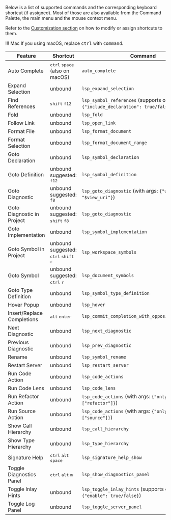 Below is a list of supported commands and the corresponding keyboard shortcut (if assigned). Most of those are also available from the Command Palette, the main menu and the mouse context menu.

Refer to the [Customization section](customization.md#keyboard-shortcuts-key-bindings) on how to modify or assign shortcuts to them.

!!! Mac
    If you using macOS, replace <kbd>ctrl</kbd> with <kbd>command</kbd>.

| Feature | Shortcut | Command |
| ------- | -------- | ------- |
| Auto Complete | <kbd>ctrl</kbd> <kbd>space</kbd> (also on macOS) | `auto_complete`
| Expand Selection | unbound | `lsp_expand_selection`
| Find References | <kbd>shift</kbd> <kbd>f12</kbd> | `lsp_symbol_references` (supports optional args: `{"include_declaration": true/false}`)
| Fold | unbound | `lsp_fold`
| Follow Link | unbound | `lsp_open_link`
| Format File | unbound | `lsp_format_document`
| Format Selection | unbound | `lsp_format_document_range`
| Goto Declaration | unbound | `lsp_symbol_declaration`
| Goto Definition | unbound<br>suggested: <kbd>f12</kbd> | `lsp_symbol_definition`
| Goto Diagnostic | unbound<br>suggested: <kbd>f8</kbd> | `lsp_goto_diagnostic` (with args: `{"uri": "$view_uri"}`)
| Goto Diagnostic in Project | unbound<br>suggested: <kbd>shift</kbd> <kbd>f8</kbd> | `lsp_goto_diagnostic`
| Goto Implementation | unbound | `lsp_symbol_implementation`
| Goto Symbol in Project | unbound<br>suggested: <kbd>ctrl</kbd> <kbd>shift</kbd> <kbd>r</kbd> | `lsp_workspace_symbols`
| Goto Symbol | unbound<br>suggested: <kbd>ctrl</kbd> <kbd>r</kbd> | `lsp_document_symbols`
| Goto Type Definition | unbound | `lsp_symbol_type_definition`
| Hover Popup | unbound | `lsp_hover`
| Insert/Replace Completions | <kbd>alt</kbd> <kbd>enter</kbd> | `lsp_commit_completion_with_opposite_insert_mode`
| Next Diagnostic | unbound | `lsp_next_diagnostic`
| Previous Diagnostic | unbound | `lsp_prev_diagnostic`
| Rename | unbound | `lsp_symbol_rename`
| Restart Server | unbound | `lsp_restart_server`
| Run Code Action | unbound | `lsp_code_actions`
| Run Code Lens | unbound | `lsp_code_lens`
| Run Refactor Action | unbound | `lsp_code_actions` (with args: `{"only_kinds": ["refactor"]}`)
| Run Source Action | unbound | `lsp_code_actions` (with args: `{"only_kinds": ["source"]}`)
| Show Call Hierarchy | unbound | `lsp_call_hierarchy`
| Show Type Hierarchy | unbound | `lsp_type_hierarchy`
| Signature Help | <kbd>ctrl</kbd> <kbd>alt</kbd> <kbd>space</kbd> | `lsp_signature_help_show`
| Toggle Diagnostics Panel | <kbd>ctrl</kbd> <kbd>alt</kbd> <kbd>m</kbd> | `lsp_show_diagnostics_panel`
| Toggle Inlay Hints | unbound | `lsp_toggle_inlay_hints` (supports optional args: `{"enable": true/false}`)
| Toggle Log Panel | unbound | `lsp_toggle_server_panel`
